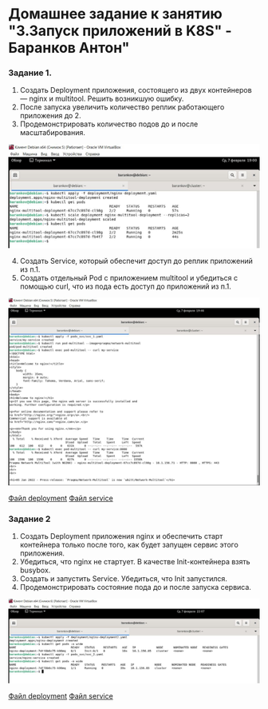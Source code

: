 # Домашнее задание к занятию "3.Запуск приложений в K8S" - Баранков Антон"

### Задание 1.
1. Создать Deployment приложения, состоящего из двух контейнеров — nginx и multitool. Решить возникшую ошибку.  
2. После запуска увеличить количество реплик работающего приложения до 2.  
3. Продемонстрировать количество подов до и после масштабирования.  

![Скриншот](img/1.JPG)

4. Создать Service, который обеспечит доступ до реплик приложений из п.1.  
5. Создать отдельный Pod с приложением multitool и убедиться с помощью curl, что из пода есть доступ до приложений из п.1.  

![Скриншот](img/2.JPG)
  
[Файл deployment](img/1/nginx-deployment.yaml)
[Файл service](img/1/svc_1.yaml)

### Задание 2
1. Создать Deployment приложения nginx и обеспечить старт контейнера только после того, как будет запущен сервис этого приложения.  
2. Убедиться, что nginx не стартует. В качестве Init-контейнера взять busybox.  
3. Создать и запустить Service. Убедиться, что Init запустился.  
4. Продемонстрировать состояние пода до и после запуска сервиса.  

![Скриншот](img/3.JPG)

[Файл deployment](img/2/nginx-deployment2.yaml)
[Файл service](img/2/svc_2.yaml)
